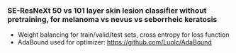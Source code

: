 ### SE-ResNeXt 50 vs 101 layer skin lesion classifier without pretraining, for melanoma vs nevus vs seborrheic keratosis

- Weight balancing for train/valid/test sets, cross entropy for loss function
- AdaBound used for optimizer: https://github.com/Luolc/AdaBound




